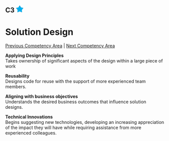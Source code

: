 ## C3 <img src="../images/full-star.png" width="23px"/>
# Solution Design
[Previous Competency Area](l2-c3-solution-design.md) | [Next Competency Area](l4-c4-solution-design.md)

**Applying Design Principles**<br/>
Takes ownership of significant aspects of the design within a large piece of work

**Reusability**<br/>
Designs code for reuse with the support of more experienced team members.

**Aligning with business objectives**<br/>
Understands the desired business outcomes that influence solution designs.

**Technical Innovations**<br/>
Begins suggesting new technologies, developing an increasing appreciation of the impact they will have while requiring assistance from more experienced colleagues.